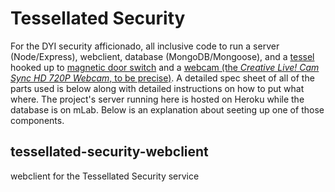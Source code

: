 # Tessellated Security

For the DYI security afficionado, all inclusive code to run a server (Node/Express), webclient, database (MongoDB/Mongoose), and a [tessel](https://tessel.io/) hooked up to [magnetic door switch](https://www.sparkfun.com/products/13247) and a [webcam (the _Creative Live! Cam Sync HD 720P Webcam_, to be precise)](https://www.amazon.com/gp/product/B0092QJRPC/ref=oh_aui_detailpage_o01_s00?ie=UTF8&psc=1). A detailed spec sheet of all of the parts used is below along with detailed instructions on how to put what where.  The project's server running here is hosted on Heroku while the database is on mLab. Below is an explanation about seeting up one of those components.

## tessellated-security-webclient
webclient for the Tessellated Security service
